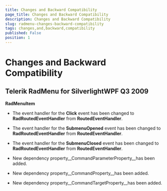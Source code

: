 ```yaml
---
title: Changes and Backward Compatibility
page_title: Changes and Backward Compatibility
description: Changes and Backward Compatibility
slug: radmenu-changes-backward-compatibility
tags: changes,and,backward,compatibility
published: False
position: 1
---
```


# Changes and Backward Compatibility



## Telerik RadMenu for SilverlightWPF Q3 2009

__RadMenuItem__

* The event handler for the __Click__ event has been changed to __RadRoutedEventHandler__ from __RoutedEventHandler__.

* The event handler for the __SubmenuOpened__ event has been changed to __RadRoutedEventHandler__ from __RoutedEventHandler__.

* The event handler for the __SubmenuClosed__ event has been changed to __RadRoutedEventHandler__ from __RoutedEventHandler__.

* New dependency property__CommandParameterProperty__has been added.

* New dependency property__CommandProperty__has been added.

* New dependency property__CommandTargetProperty__has been added.
